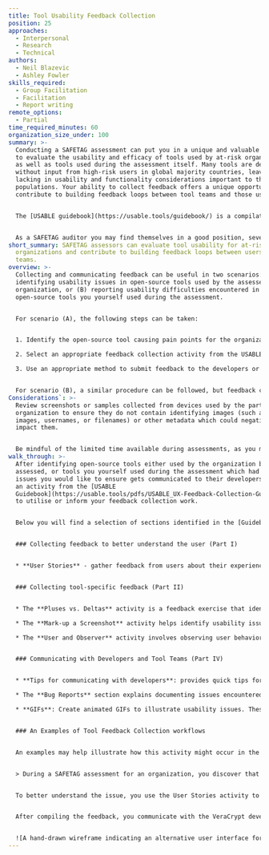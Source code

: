 ```yaml
---
title: Tool Usability Feedback Collection
position: 25
approaches:
  - Interpersonal
  - Research
  - Technical
authors:
  - Neil Blazevic
  - Ashley Fowler
skills_required:
  - Group Facilitation
  - Facilitation
  - Report writing
remote_options:
  - Partial
time_required_minutes: 60
organization_size_under: 100
summary: >-
  Conducting a SAFETAG assessment can put you in a unique and valuable position
  to evaluate the usability and efficacy of tools used by at-risk organizations,
  as well as tools used during the assessment itself. Many tools are developed
  without input from high-risk users in global majority countries, leaving them
  lacking in usability and functionality considerations important to those
  populations. Your ability to collect feedback offers a unique opportunity to
  contribute to building feedback loops between tool teams and those users.


  The [USABLE guidebook](https://usable.tools/guidebook/) is a compilation of activities and resources designed to integrate feedback collection into existing digital security training frameworks, and can equally be used during digital security assessments. The Guidebook provides guidance on collecting feedback from users, engaging developers/tool teams, and how best to document and provide that feedback to provide actionable feedback to developers.


  As a SAFETAG auditor you may find themselves in a good position, several USABLE activities are highlighted here, with pointers to the full activity descriptions in the guidebook
short_summary: SAFETAG assessors can evaluate tool usability for at-risk
  organizations and contribute to building feedback loops between users and tool
  teams.
overview: >-
  Collecting and communicating feedback can be useful in two scenarios: (A)
  identifying usability issues in open-source tools used by the assessed
  organization, or (B) reporting usability difficulties encountered in
  open-source tools you yourself used during the assessment.


  For scenario (A), the following steps can be taken:


  1. Identify the open-source tool causing pain points for the organization.

  2. Select an appropriate feedback collection activity from the USABLE Guidebook (several suggestions are listed below).

  3. Use an appropriate method to submit feedback to the developers or tool teams, such as GitHub Issues queues or other direct submission methods.


  For scenario (B), a similar procedure can be followed, but feedback can be collected at a time and in a way that works best for you, using methods described in the USABLE Guidebook.
Considerations`: >-
  Review screenshots or samples collected from devices used by the partner
  organization to ensure they do not contain identifying images (such as profile
  images, usernames, or filenames) or other metadata which could negatively
  impact them.


  Be mindful of the limited time available during assessments, as you may need to trade-off time spent doing feedback collection with time spent on other assessment activities.
walk_through: >-
  After identifying open-source tools either used by the organization being
  assessed, or tools you yourself used during the assessment which had usability
  issues you would like to ensure gets communicated to their developers, select
  an activity from the [USABLE
  Guidebook](https://usable.tools/pdfs/USABLE_UX-Feedback-Collection-Guidebook.pdf)
  to utilise or inform your feedback collection work.


  Below you will find a selection of sections identified in the [Guidebook](https://usable.tools/pdfs/USABLE_UX-Feedback-Collection-Guidebook.pdf) which may be useful. Full activity walkthroughs as well as additional feedback collection and communication activities you may find useful can be found in the full document.


  ### Collecting feedback to better understand the user (Part I)


  * **User Stories** - gather feedback from users about their experiences and needs. This involves creating a narrative that describes a user's experience with a tool or platform. The narrative should include details about the user's goals, motivations, and frustrations, and will help to identify pain points in a tool or platform experienced by the organization and provide insights into how it can be improved to better meet their needs.


  ### Collecting tool-specific feedback (Part II)


  * The **Pluses vs. Deltas** activity is a feedback exercise that identifies a tool's strengths and weaknesses from a user's perspective. Participants brainstorm and list positive aspects (pluses) and negative aspects (deltas) of the tool, then prioritize them based on importance and potential impact.

  * The **Mark-up a Screenshot** activity helps identify usability issues specific to a tool. It involves taking screenshots of a tool in action, marking them up to highlight issues, and categorizing them based on severity or frequency. Participants can use tools like Skitch, Snagit, or GIMP to annotate the screenshots with text, arrows, boxes, or circles.

  * The **User and Observer** activity involves observing user behavior during a task with a tool and then analyzing their process to identify areas of difficulty. Firs select a task for the user to complete within the tool, then ask them to complete the task while being observed or recorded. The observer should take note of any difficulties or errors the user encounters, as well as any comments or feedback they provide during the task.


  ### Communicating with Developers and Tool Teams (Part IV)


  * **Tips for communicating with developers**: provides quick tips for engaging with open source developers when communicating feedback. It emphasizes the importance of being respectful and establishing a personal connection with the developer. It also advises finding the proper channel to communicate, researching and following any specific feedback guidelines, documenting the steps that led to the issue, offering specific suggestions for improvements, advocating for more secure and user-friendly tools, and following up with the developer.

  * The **Bug Reports** section explains documenting issues encountered during the use of a tool, along with steps to reproduce the issue and any additional information that may be relevant. The report should be submitted to the tool's development team in a clear and concise manner, including screenshots or animated GIFs if necessary to clearly illustrate the issue.

  * **GIFs**: Create animated GIFs to illustrate usability issues. These can be used to communicate issues to developers and tool teams more effectively than written descriptions. Record a short video of the issue and use GIPHY Capture or LICEcap to create an animated GIF. Embed the GIF in feedback reports or submit it directly to developers.


  ### An Examples of Tool Feedback Collection workflows


  An examples may help illustrate how this activity might occur in the context of a SAFETAG assessment:


  > During a SAFETAG assessment for an organization, you discover that they are using VeraCrypt to create encrypted volumes but some users are having difficulty finding those volumes on their computer, while others are accidentally overwriting important files during the volume creation process.


  To better understand the issue, you use the User Stories activity to gather feedback on why VeraCrypt is being used by this group and how the users are searching for the volumes and what difficulties they are experiencing. You also use the Mark-up a Screenshot activity to collect tool-specific feedback on pain points and confusion with the volume creation process. Finally, you create a hand-drawn sketch (see below) to indicate potential solutions to alternative and improved user experience.


  After compiling the feedback, you communicate with the VeraCrypt development team on the project GitHub page, including the marked-up screenshots, hand-drawn wireframe, while following the tips provided in the USABLE guidebook. You also reach out to a member of the VeraCrypt team through a community referral to let them know about the feedback and offer to have further discussion on the challenges experienced in the documented use case.


  ![A hand-drawn wireframe indicating an alternative user interface for Volume Creation in VeraCrypt](/img/stuframe.jpeg)
---
```

